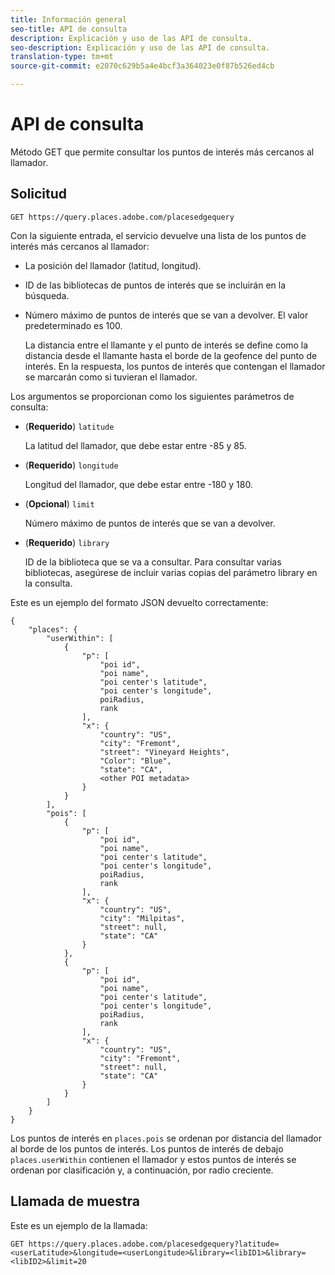 ```yaml
---
title: Información general
seo-title: API de consulta
description: Explicación y uso de las API de consulta.
seo-description: Explicación y uso de las API de consulta.
translation-type: tm+mt
source-git-commit: e2070c629b5a4e4bcf3a364023e0f87b526ed4cb

---
```




# API de consulta

Método GET que permite consultar los puntos de interés más cercanos al llamador.

## Solicitud

```text
GET https://query.places.adobe.com/placesedgequery
```

Con la siguiente entrada, el servicio devuelve una lista de los puntos de interés más cercanos al llamador:

* La posición del llamador \(latitud, longitud\).
* ID de las bibliotecas de puntos de interés que se incluirán en la búsqueda.
* Número máximo de puntos de interés que se van a devolver.  El valor predeterminado es 100.

   La distancia entre el llamante y el punto de interés se define como la distancia desde el llamante hasta el borde de la geofence del punto de interés. En la respuesta, los puntos de interés que contengan el llamador se marcarán como si tuvieran el llamador.

Los argumentos se proporcionan como los siguientes parámetros de consulta:

* (**Requerido**) `latitude`

   La latitud del llamador, que debe estar entre -85 y 85.
* (**Requerido**) `longitude`

   Longitud del llamador, que debe estar entre -180 y 180.

* (**Opcional**) `limit`

   Número máximo de puntos de interés que se van a devolver.

* (**Requerido**) `library`

   ID de la biblioteca que se va a consultar. Para consultar varias bibliotecas, asegúrese de incluir varias copias del parámetro library en la consulta.

Este es un ejemplo del formato JSON devuelto correctamente:

```markup
{
    "places": {
        "userWithin": [
            {
                "p": [
                    "poi id",
                    "poi name",
                    "poi center's latitude",
                    "poi center's longitude",
                    poiRadius,
                    rank
                ],
                "x": {
                    "country": "US",
                    "city": "Fremont",
                    "street": "Vineyard Heights",
                    "Color": "Blue",
                    "state": "CA",
                    <other POI metadata>
                }
            }
        ],
        "pois": [
            {
                "p": [
                    "poi id",
                    "poi name",
                    "poi center's latitude",
                    "poi center's longitude",
                    poiRadius,
                    rank
                ],
                "x": {
                    "country": "US",
                    "city": "Milpitas",
                    "street": null,
                    "state": "CA"
                }
            },
            {
                "p": [
                    "poi id",
                    "poi name",
                    "poi center's latitude",
                    "poi center's longitude",
                    poiRadius,
                    rank
                ],
                "x": {
                    "country": "US",
                    "city": "Fremont",
                    "street": null,
                    "state": "CA"
                }
            }
        ]
    }
}
```

Los puntos de interés en `places.pois` se ordenan por distancia del llamador al borde de los puntos de interés. Los puntos de interés de debajo `places.userWithin` contienen el llamador y estos puntos de interés se ordenan por clasificación y, a continuación, por radio creciente.

## Llamada de muestra

Este es un ejemplo de la llamada:

```text
GET https://query.places.adobe.com/placesedgequery?latitude=<userLatitude>&longitude=<userLongitude>&library=<libID1>&library=<libID2>&limit=20
```
